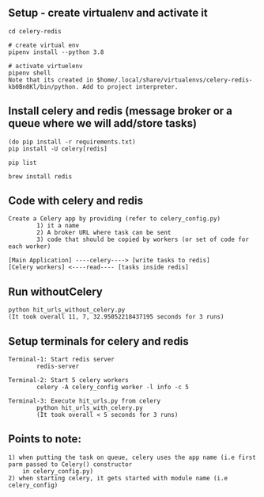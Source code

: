 ## Setup - create virtualenv and activate it
    cd celery-redis
    
    # create virtual env
    pipenv install --python 3.8
    
    # activate virtuelenv 
    pipenv shell
    Note that its created in $home/.local/share/virtualenvs/celery-redis-kb0Bn8Kl/bin/python. Add to project interpreter.
    
## Install celery and redis (message broker or a queue where we will add/store tasks)
    
    (do pip install -r requirements.txt)
    pip install -U celery[redis]
    
    pip list
    
    brew install redis
    
## Code with celery and redis

    Create a Celery app by providing (refer to celery_config.py)
            1) it a name  
            2) A broker URL where task can be sent 
            3) code that should be copied by workers (or set of code for each worker)
            
    [Main Application] ----celery----> [write tasks to redis]
    [Celery workers] <----read---- [tasks inside redis]
    

## Run withoutCelery

    python hit_urls_without_celery.py
    (It took overall 11, 7, 32.95052218437195 seconds for 3 runs)
    
## Setup terminals for celery and redis 

    Terminal-1: Start redis server
            redis-server 
            
    Terminal-2: Start 5 celery workers
            celery -A celery_config worker -l info -c 5
            
    Terminal-3: Execute hit_urls.py from celery
            python hit_urls_with_celery.py
            (It took overall < 5 seconds for 3 runs)
            
## Points to note:
    
    1) when putting the task on queue, celery uses the app name (i.e first parm passed to Celery() constructor 
        in celery_config.py)
    2) when starting celery, it gets started with module name (i.e celery_config)
